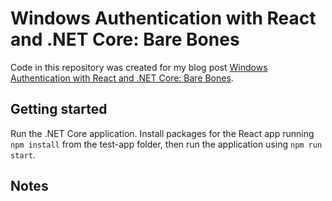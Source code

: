 # Windows Authentication with React and .NET Core: Bare Bones

Code in this repository was created for my blog post [Windows Authentication with React and .NET Core: Bare Bones](https://www.seeleycoder.com/blog/windows-authentication-with-react).

## Getting started

Run the .NET Core application.  Install packages for the React app running `npm install` from the test-app folder, then run the application using `npm run start`.

## Notes

